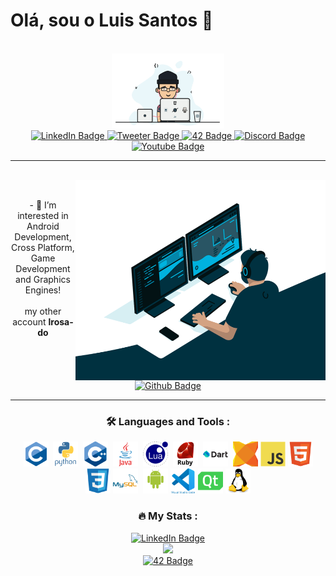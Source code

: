 # Olá, sou o  Luis Santos 👋
<div id="raw" align="center">
<br>
<img src="https://raw.githubusercontent.com/akadjoker/akadjoker/main/dev.gif?raw=true" width="180" height="120" />
<br>
<div>
<div id="badges" align="center">
  <a href="https://www.linkedin.com/in/luis-miguel-rosa-santos-67673a178/">
    <img src="https://img.shields.io/badge/LinkedIn-blue?style=for-the-badge&logo=linkedin&logoColor=white" alt="LinkedIn Badge"/>
  </a>
  <a href="https://twitter.com/djokersoft/">
    <img src="https://img.shields.io/badge/Tweeter-blue?style=for-the-badge&logo=tweeter&logoColor=white" alt="Tweeter Badge"/>
  </a>
  
  <a href="https://profile.intra.42.fr/users/lrosa-do">
    <img src="https://img.shields.io/badge/Lisboa-gray?style=for-the-badge&logo=42" alt="42 Badge"/>
  </a>
  <a href="https://discord.com/users/lrosado">
    <img src="https://img.shields.io/badge/Discord-blue?style=for-the-badge&logo=discord&logoColor=white" alt="Discord Badge"/>
  </a>
   <a href="https://www.youtube.com/user/djokerSoft/videos">
    <img src="https://img.shields.io/badge/YouTube-FF0000?style=for-the-badge&logo=youtube&logoColor=white" alt="Youtube Badge"/>
  </a>
</div>



---
<div>
<br />

<img align="right" alt="GIF" src="https://github.com/lrosa-do/lrosa-do/raw/main/code.gif?raw=true" width="400" height="320" />

<br />

</div>

<div>
<p></p>
  - 🌱 I’m interested in Android Development, Cross Platform, Game Development and Graphics Engines!

</div>
<br>

<div>
my other  account <b>lrosa-do</b>
</div>
  </a>
   <a href="https://github.com/lrosa-do">
    <img src="https://img.shields.io/badge/Github-blue?style=for-the-badge&logo=github&logoColor=white" alt="Github Badge"/>
  </a>
</div>


---

### :hammer_and_wrench: Languages and Tools :

<div>
<img src="https://github.com/devicons/devicon/blob/master/icons/c/c-original.svg" title="Java" alt="c" width="40" height="40"/>&nbsp;
<img src="https://github.com/devicons/devicon/blob/master/icons/python/python-original-wordmark.svg" title="Python" alt="Python" width="40" height="40"/>&nbsp;
<img src="https://github.com/devicons/devicon/blob/master/icons/cplusplus/cplusplus-original.svg" title="c++" alt="c++" width="40" height="40"/>&nbsp;
<img src="https://github.com/devicons/devicon/blob/master/icons/java/java-original-wordmark.svg" title="Java" alt="Java" width="40" height="40"/>&nbsp;
<img src="https://github.com/devicons/devicon/blob/master/icons/lua/lua-original-wordmark.svg" title="Lua" alt="Lua" width="40" height="40"/>&nbsp;
<img src="https://github.com/devicons/devicon/blob/master/icons/ruby/ruby-original-wordmark.svg" title="Ruby" alt="Ruby" width="40" height="40"/>&nbsp;
<img src="https://github.com/devicons/devicon/blob/master/icons/dart/dart-original-wordmark.svg" title="Dart" alt="Dart" width="40" height="40"/>&nbsp;
<img  alt="Haxe" height="40" width="40" src="https://raw.githubusercontent.com/devicons/devicon/master/icons/haxe/haxe-original.svg">
<img  alt="Js" height="40" width="40" src="https://raw.githubusercontent.com/devicons/devicon/master/icons/javascript/javascript-original.svg">
<img  alt="HTML" height="40" width="40" src="https://raw.githubusercontent.com/devicons/devicon/master/icons/html5/html5-original.svg">
<img  alt="CSS" height="40" width="40" src="https://raw.githubusercontent.com/devicons/devicon/master/icons/css3/css3-original.svg">
<img src="https://github.com/devicons/devicon/blob/master/icons/mysql/mysql-original-wordmark.svg" title="MySql" alt="MySql" width="40" height="40"/>&nbsp;
<img src="https://github.com/devicons/devicon/blob/master/icons/android/android-original-wordmark.svg" title="Android" **alt="Android" width="40" height="40"/>
<img src="https://github.com/devicons/devicon/blob/master/icons/vscode/vscode-original-wordmark.svg" title="vscode" **alt="vscode" width="40" height="40"/>
<img  alt="Qt" height="40" width="40" src="https://raw.githubusercontent.com/devicons/devicon/master/icons/qt/qt-original.svg">
<img alt="Linux" height="40" width="40" src="https://raw.githubusercontent.com/devicons/devicon/master/icons/linux/linux-original.svg">

</div>


### :fire: My Stats :

<div id="stats" align="center">
  <a href="https://git.io/streak-stats">
    <img src="https://github-readme-streak-stats.herokuapp.com?user=lrosa-do&theme=dark&hide_border=false&date_format=j%20M%5B%20Y%5D" alt="LinkedIn Badge"/>
</div>
    
<div id="stats" align="center">
  </a>
  <a href="https://github.com/anuraghazra/github-readme-stats">
    <img src="https://github-readme-stats.vercel.app/api?username=lrosa-do&show_icons=true&theme=dark"/>
  </a>
</div>

<div id="stats" align="center">  
  <a href="https://github.com/anuraghazra/github-readme-stats">
    <img src="https://github-readme-stats.vercel.app/api/top-langs/?username=lrosa-do&layout=compact&theme=dark" alt="42 Badge"/>
  </a>
</div>


